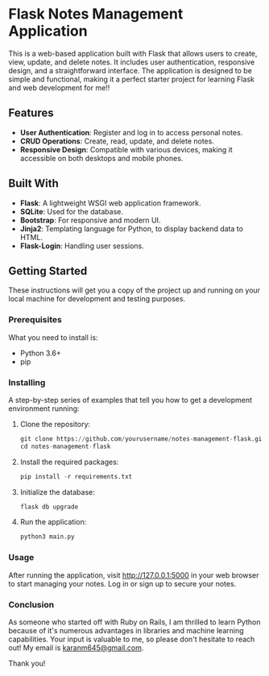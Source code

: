 # Flask Notes Management Application

This is a web-based application built with Flask that allows users to create, view, update, and delete notes. It includes user authentication, responsive design, and a straightforward interface. The application is designed to be simple and functional, making it a perfect starter project for learning Flask and web development for me!!

## Features

- **User Authentication**: Register and log in to access personal notes.
- **CRUD Operations**: Create, read, update, and delete notes.
- **Responsive Design**: Compatible with various devices, making it accessible on both desktops and mobile phones.

## Built With

- **Flask**: A lightweight WSGI web application framework.
- **SQLite**: Used for the database.
- **Bootstrap**: For responsive and modern UI.
- **Jinja2**: Templating language for Python, to display backend data to HTML.
- **Flask-Login**: Handling user sessions.

## Getting Started

These instructions will get you a copy of the project up and running on your local machine for development and testing purposes.

### Prerequisites

What you need to install is:

- Python 3.6+
- pip

### Installing

A step-by-step series of examples that tell you how to get a development environment running:

1. Clone the repository:
   ```python
   git clone https://github.com/yourusername/notes-management-flask.git
   cd notes-management-flask
   ```
2. Install the required packages:
   ```python
   pip install -r requirements.txt
   ```
4. Initialize the database:
   ```python
   flask db upgrade
   ```
6. Run the application:
   ```python
   python3 main.py
   ```

### Usage
After running the application, visit http://127.0.0.1:5000 in your web browser to start managing your notes. Log in or sign up to secure your notes.

### Conclusion
As someone who started off with Ruby on Rails, I am thrilled to learn Python because of it's numerous advantages in libraries and machine learning capabilities. Your input is valuable to me, so please don't hesitate to reach out! My email is karanm645@gmail.com.

Thank you!
